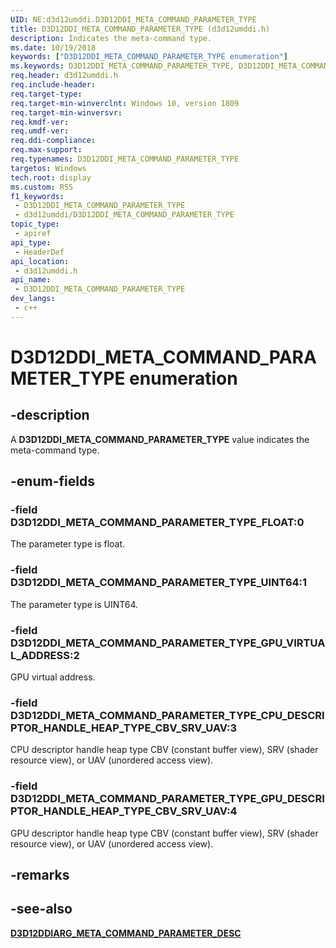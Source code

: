```yaml
---
UID: NE:d3d12umddi.D3D12DDI_META_COMMAND_PARAMETER_TYPE
title: D3D12DDI_META_COMMAND_PARAMETER_TYPE (d3d12umddi.h)
description: Indicates the meta-command type.
ms.date: 10/19/2018
keywords: ["D3D12DDI_META_COMMAND_PARAMETER_TYPE enumeration"]
ms.keywords: D3D12DDI_META_COMMAND_PARAMETER_TYPE, D3D12DDI_META_COMMAND_PARAMETER_TYPE,
req.header: d3d12umddi.h
req.include-header: 
req.target-type: 
req.target-min-winverclnt: Windows 10, version 1809
req.target-min-winversvr: 
req.kmdf-ver: 
req.umdf-ver: 
req.ddi-compliance: 
req.max-support: 
req.typenames: D3D12DDI_META_COMMAND_PARAMETER_TYPE
targetos: Windows
tech.root: display
ms.custom: RS5
f1_keywords:
 - D3D12DDI_META_COMMAND_PARAMETER_TYPE
 - d3d12umddi/D3D12DDI_META_COMMAND_PARAMETER_TYPE
topic_type:
 - apiref
api_type:
 - HeaderDef
api_location:
 - d3d12umddi.h
api_name:
 - D3D12DDI_META_COMMAND_PARAMETER_TYPE
dev_langs:
 - c++
---
```


# D3D12DDI_META_COMMAND_PARAMETER_TYPE enumeration

## -description

A **D3D12DDI_META_COMMAND_PARAMETER_TYPE** value indicates the meta-command type.

## -enum-fields

### -field D3D12DDI_META_COMMAND_PARAMETER_TYPE_FLOAT:0

The parameter type is float.

### -field D3D12DDI_META_COMMAND_PARAMETER_TYPE_UINT64:1

The parameter type is UINT64.

### -field D3D12DDI_META_COMMAND_PARAMETER_TYPE_GPU_VIRTUAL_ADDRESS:2

GPU virtual address.

### -field D3D12DDI_META_COMMAND_PARAMETER_TYPE_CPU_DESCRIPTOR_HANDLE_HEAP_TYPE_CBV_SRV_UAV:3

CPU descriptor handle heap type CBV (constant buffer view), SRV (shader resource view), or UAV (unordered access view).

### -field D3D12DDI_META_COMMAND_PARAMETER_TYPE_GPU_DESCRIPTOR_HANDLE_HEAP_TYPE_CBV_SRV_UAV:4

GPU descriptor handle heap type CBV (constant buffer view), SRV (shader resource view), or UAV (unordered access view).

## -remarks

## -see-also

[**D3D12DDIARG_META_COMMAND_PARAMETER_DESC**](ns-d3d12umddi-d3d12ddiarg_meta_command_parameter_desc.md)
